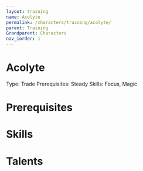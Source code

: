```yaml
---
layout: training
name: Acolyte
permalink: /characters/training/acolyte/
parent: Training
Grandparent: Characters
nav_iorder: 1
---
```


# Acolyte

Type: Trade
Prerequisites: Steady
Skills: Focus, Magic

# Prerequisites

# Skills

# Talents